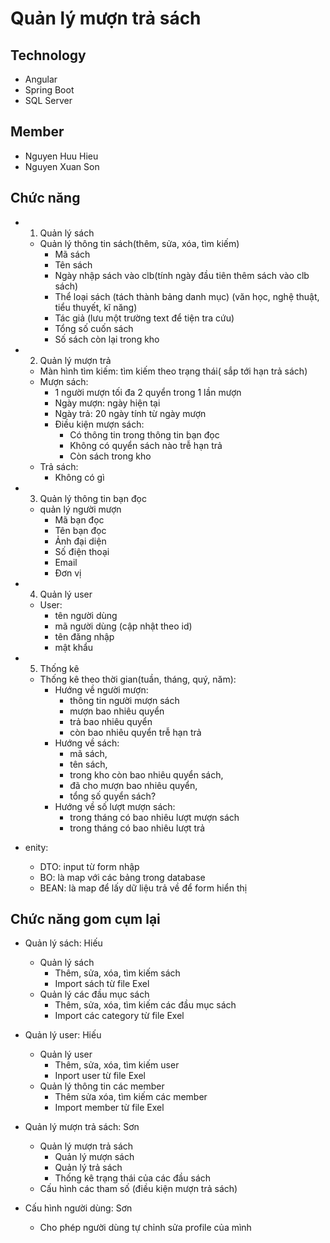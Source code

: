 # Quản lý mượn trả sách

## Technology
- Angular 
- Spring Boot
- SQL Server

## Member
- Nguyen Huu Hieu
- Nguyen Xuan Son

## Chức năng

- 1. Quản lý sách
    - Quản lý thông tin sách(thêm, sửa, xóa, tìm kiếm)
        - Mã sách
        - Tên sách
        - Ngày nhập sách vào clb(tính ngày đầu tiên thêm sách vào clb sách)
        - Thể loại sách (tách thành bảng danh mục) (văn học, nghệ thuật, tiểu thuyết, kĩ năng)
        - Tác giả (lưu một trường text để tiện tra cứu)
        - Tổng số cuốn sách
        - Số sách còn lại trong kho

- 2. Quản lý mượn trả
    - Màn hình tìm kiếm: tìm kiếm theo trạng thái( sắp tới hạn trả sách)
    - Mượn sách: 
        - 1 người mượn tối đa 2 quyển trong 1 lần mượn
        - Ngày mượn: ngày hiện tại
        - Ngày trả: 20 ngày tính từ ngày mượn
        - Điều kiện mượn sách:
            - Có thông tin trong thông tin bạn đọc
            - Không có quyển sách nào trễ hạn trả
            - Còn sách trong kho
    - Trả sách:
        - Không có gì

- 3. Quản lý thông tin bạn đọc
    - quản lý người mượn
        - Mã bạn đọc
        - Tên bạn đọc
        - Ảnh đại diện
        - Số điện thoại
        - Email
        - Đơn vị 

- 4. Quản lý user
    - User:
        - tên người dùng
        - mã người dùng (cập nhật theo id)
        - tên đăng nhập
        - mật khẩu

- 5. Thống kê
    - Thống kê theo thời gian(tuần, tháng, quý, năm):
        - Hướng về người mượn: 
            + thông tin người mượn sách
            + mượn bao nhiêu quyển
            + trả bao nhiêu quyển 
            + còn bao nhiêu quyển trễ hạn trả
        - Hướng về sách: 
            + mã sách, 
            + tên sách, 
            + trong kho còn bao nhiêu quyển sách, 
            + đã cho mượn bao nhiêu quyển, 
            + tổng số quyển sách?
        - Hướng về số lượt mượn sách: 
            + trong tháng có bao nhiêu lượt mượn sách
            + trong tháng có bao nhiêu lượt trả
- enity:
    - DTO: input từ form nhập
    - BO: là map với các bảng trong database
    - BEAN: là map để lấy dữ liệu trả về để form hiển thị



## Chức năng gom cụm lại
- Quản lý sách: Hiếu
    - Quản lý sách
        + Thêm, sửa, xóa, tìm kiếm sách
        + Import sách từ file Exel
    - Quản lý các đầu mục sách
        + Thêm, sửa, xóa, tìm kiếm các đầu mục sách
        + Import các category từ file Exel

- Quản lý user: Hiếu
    - Quản lý user
        + Thêm, sửa, xóa, tìm kiếm user
        + Inport user từ file Exel
    - Quản lý thông tin các member
        + Thêm sửa xóa, tìm kiếm các member
        + Import member từ file Exel

- Quản lý mượn trả sách: Sơn
    - Quản lý mượn trả sách
        + Quản lý mượn sách
        + Quản lý trả sách
        + Thống kê trạng thái của các đầu sách
    - Cấu hình các tham số (điều kiện mượn trả sách)

- Cấu hình người dùng: Sơn
    - Cho phép người dùng tự chỉnh sửa profile của mình